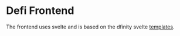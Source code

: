 # Defi Frontend

The frontend uses svelte and is based on the dfinity svelte [templates](https://github.com/dfinity/examples/tree/master/svelte/svelte-motoko-starter).